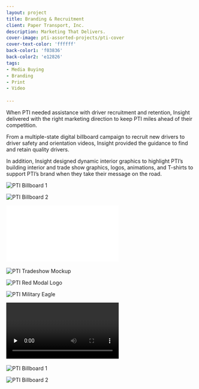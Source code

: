 ```yaml
---
layout: project
title: Branding & Recruitment
client: Paper Transport, Inc.
description: Marketing That Delivers.
cover-image: pti-assorted-projects/pti-cover
cover-text-color: 'ffffff'
back-color1: 'f03836'
back-color2: 'e12826'
tags:
- Media Buying
- Branding
- Print
- Video

---
```


When PTI needed assistance with driver recruitment and retention, Insight delivered with the right marketing direction to keep PTI miles ahead of their competition.

From a multiple-state digital billboard campaign to recruit new drivers to driver safety and orientation videos, Insight provided the guidance to find and retain quality drivers.

In addition, Insight designed dynamic interior graphics to highlight PTI’s building interior and trade show graphics, logos, animations, and T-shirts to support PTI’s brand when they take their message on the road.


<div class="images">

<img class="half first fit" data-aos="fade-up" data-featherlight="/img/projects/pti-assorted-projects/pti-billboard-mockup-one.jpg"
alt="PTI Billboard 1" src="/img/projects/pti-assorted-projects/pti-billboard-mockup-one.jpg"
srcset="/img/projects/pti-assorted-projects/pti-billboard-mockup-one-2400.jpg 2400w,
/img/projects/pti-assorted-projects/pti-billboard-mockup-one-1800.jpg 1800w,
/img/projects/pti-assorted-projects/pti-billboard-mockup-one-1200.jpg 1200w,
/img/projects/pti-assorted-projects/pti-billboard-mockup-one-900.jpg 900w,
/img/projects/pti-assorted-projects/pti-billboard-mockup-one-600.jpg 600w,
/img/projects/pti-assorted-projects/pti-billboard-mockup-one-400.jpg 400w" />

<img class="half last fit" data-aos="fade-up" data-featherlight="/img/projects/pti-assorted-projects/pti-billboard-mockup-two.jpg"
alt="PTI Billboard 2" src="/img/projects/pti-assorted-projects/pti-billboard-mockup-two.jpg"
srcset="/img/projects/pti-assorted-projects/pti-billboard-mockup-two-2400.jpg 2400w,
/img/projects/pti-assorted-projects/pti-billboard-mockup-two-1800.jpg 1800w,
/img/projects/pti-assorted-projects/pti-billboard-mockup-two-1200.jpg 1200w,
/img/projects/pti-assorted-projects/pti-billboard-mockup-two-900.jpg 900w,
/img/projects/pti-assorted-projects/pti-billboard-mockup-two-600.jpg 600w,
/img/projects/pti-assorted-projects/pti-billboard-mockup-two-400.jpg 400w" />

</div>

<iframe src="//www.youtube.com/embed/HyTetqJWkyk" frameborder="0" allowfullscreen></iframe>


<div class="images">

<img class="full fit" data-aos="fade-up" data-featherlight="/img/projects/pti-assorted-projects/pti-tradeshow-mockup.jpg"
alt="PTI Tradeshow Mockup" src="/img/projects/pti-assorted-projects/pti-tradeshow-mockup.jpg"
srcset="/img/projects/pti-assorted-projects/pti-tradeshow-mockup-2400.jpg 2400w,
/img/projects/pti-assorted-projects/pti-tradeshow-mockup-1800.jpg 1800w,
/img/projects/pti-assorted-projects/pti-tradeshow-mockup-1200.jpg 1200w,
/img/projects/pti-assorted-projects/pti-tradeshow-mockup-900.jpg 900w,
/img/projects/pti-assorted-projects/pti-tradeshow-mockup-600.jpg 600w,
/img/projects/pti-assorted-projects/pti-tradeshow-mockup-400.jpg 400w" />

<img class="half first fit" data-aos="fade-up" data-featherlight="/img/projects/pti-assorted-projects/pti-red-modal-logo.jpg"
alt="PTI Red Modal Logo" src="/img/projects/pti-assorted-projects/pti-red-modal-logo.jpg"
srcset="/img/projects/pti-assorted-projects/pti-red-modal-logo-2400.jpg 2400w,
/img/projects/pti-assorted-projects/pti-red-modal-logo-1800.jpg 1800w,
/img/projects/pti-assorted-projects/pti-red-modal-logo-1200.jpg 1200w,
/img/projects/pti-assorted-projects/pti-red-modal-logo-900.jpg 900w,
/img/projects/pti-assorted-projects/pti-red-modal-logo-600.jpg 600w,
/img/projects/pti-assorted-projects/pti-red-modal-logo-400.jpg 400w" />

<img class="half last fit" data-aos="fade-up" data-featherlight="/img/projects/pti-assorted-projects/pti-military-eagle.jpg"
alt="PTI Military Eagle" src="/img/projects/pti-assorted-projects/pti-military-eagle.jpg"
srcset="/img/projects/pti-assorted-projects/pti-military-eagle-2400.jpg 2400w,
/img/projects/pti-assorted-projects/pti-military-eagle-1800.jpg 1800w,
/img/projects/pti-assorted-projects/pti-military-eagle-1200.jpg 1200w,
/img/projects/pti-assorted-projects/pti-military-eagle-900.jpg 900w,
/img/projects/pti-assorted-projects/pti-military-eagle-600.jpg 600w,
/img/projects/pti-assorted-projects/pti-military-eagle-400.jpg 400w" />


</div>

<div class="spacer"></div>

<video autoplay loop preload="none">
  <source src="/video/pti-assorted-projects/pti-animated-logo.mp4" type="video/mp4">
    Your browser does not support the video tag.
</video>

<div class="images">

<img class="half first fit" data-aos="fade-up" data-featherlight="/img/projects/pti-assorted-projects/pti-tshirt-mockup-one-1800.jpg"
alt="PTI Billboard 1" src="/img/projects/pti-assorted-projects/pti-tshirt-mockup-one-1800.jpg"
srcset="/img/projects/pti-assorted-projects/pti-tshirt-mockup-one-1800-2400.jpg 2400w,
/img/projects/pti-assorted-projects/pti-tshirt-mockup-one-1800-1800.jpg 1800w,
/img/projects/pti-assorted-projects/pti-tshirt-mockup-one-1800-1200.jpg 1200w,
/img/projects/pti-assorted-projects/pti-tshirt-mockup-one-1800-900.jpg 900w,
/img/projects/pti-assorted-projects/pti-tshirt-mockup-one-1800-600.jpg 600w,
/img/projects/pti-assorted-projects/pti-tshirt-mockup-one-1800-400.jpg 400w" />

<img class="half last fit" data-aos="fade-up" data-featherlight="/img/projects/pti-assorted-projects/pti-tshirt-mockup-two-1800.jpg"
alt="PTI Billboard 2" src="/img/projects/pti-assorted-projects/pti-tshirt-mockup-two-1800.jpg"
srcset="/img/projects/pti-assorted-projects/pti-tshirt-mockup-two-1800-2400.jpg 2400w,
/img/projects/pti-assorted-projects/pti-tshirt-mockup-two-1800-1800.jpg 1800w,
/img/projects/pti-assorted-projects/pti-tshirt-mockup-two-1800-1200.jpg 1200w,
/img/projects/pti-assorted-projects/pti-tshirt-mockup-two-1800-900.jpg 900w,
/img/projects/pti-assorted-projects/pti-tshirt-mockup-two-1800-600.jpg 600w,
/img/projects/pti-assorted-projects/pti-tshirt-mockup-two-1800-400.jpg 400w" />

</div>
